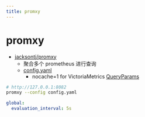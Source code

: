 ```yaml
---
title: promxy
---
```


# promxy

- [jacksontj/promxy](https://github.com/jacksontj/promxy)
  - 聚合多个 prometheus 进行查询
  - [config.yaml](https://github.com/jacksontj/promxy/blob/master/cmd/promxy/config.yaml)
    - nocache=1 for VictoriaMetrics [QueryParams](https://github.com/jacksontj/promxy/blob/d4609ebcfd2a50d58f2115c1f079bf4779fc5515/pkg/servergroup/config.go#L96-L99)

```bash
# http://127.0.0.1:8082
promxy --config config.yaml
```

```yaml
global:
  evaluation_interval: 5s
```
